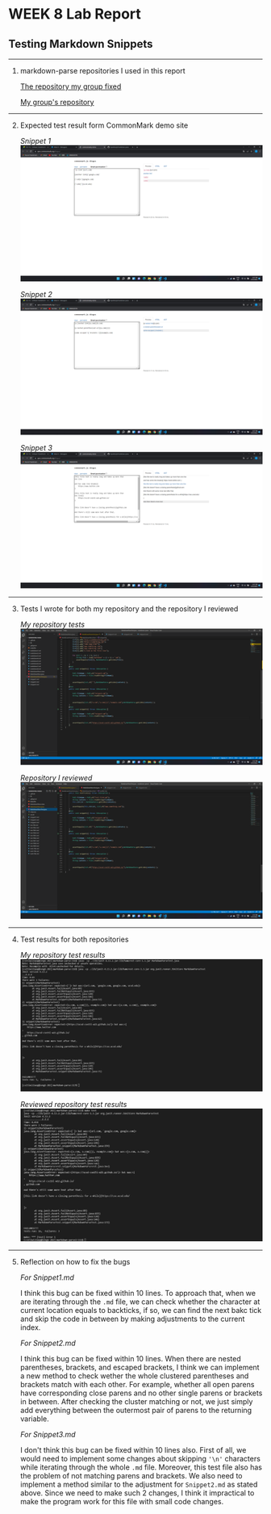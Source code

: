 # **WEEK 8 Lab Report**
## Testing Markdown Snippets
***
1. markdown-parse repositories I used in this report 

    [The repository my group fixed](https://github.com/tylercyang/markdown-parse)
 
    [My group's repository](https://github.com/RyanRongY/markdown-parse)

***

2. Expected test result form CommonMark demo site

    *Snippet 1*
    ![Image](Snippet1.png)

    *Snippet 2*
    ![Image](Snippet2.png)

    *Snippet 3*
    ![Image](Snippet3.png)

***

3. Tests I wrote for both my repository and the repository I reviewed

    *My repository tests*
    ![Image](OwnTests.png)

    *Repository I reviewed*
    ![Image](ReviewedTests.png)

***

4. Test results for both repositories

    *My repository test results*
    ![Image](ownResult.png)

    *Reviewed repository test results*
    ![Image](revResult.png)

***

5. Reflection on how to fix the bugs 

    *For Snippet1.md*

    I think this bug can be fixed within 10 lines. To approach that, when we are iterating through the `.md` file, we can check whether the character at current location equals to backticks, if so, we can find the next bakc tick and skip the code in between by making adjustments to the current index. 

    *For Snippet2.md*

    I think this bug can be fixed within 10 lines. When there are nested parentheses, brackets, and escaped brackets, I think we can implement a new method to check wether the whole clustered parentheses and brackets match with each other. For example, whether all open parens have corresponding close parens and no other single parens or brackets in between. After checking the cluster matching or not, we just simply add everything between the outermost pair of parens to the returning variable. 

    *For Snippet3.md*

    I don't think this bug can be fixed within 10 lines also. First of all, we would need to implement some changes about skipping `'\n'` characters while iterating through the whole `.md` file. Moreover, this test file also has the problem of not matching parens and brackets. We also need to implement a method similar to the adjustment for `Snippet2.md` as stated above. Since we need to make such 2 changes, I think it impractical to make the program work for this file with small code changes. 